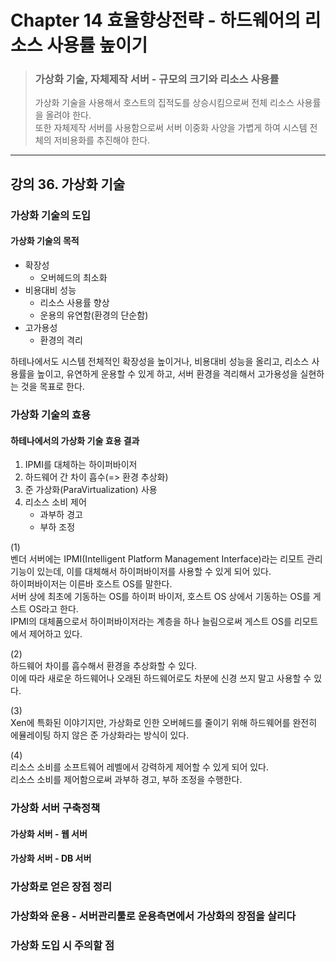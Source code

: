 # Chapter 14 효율향상전략 - 하드웨어의 리소스 사용률 높이기> ### 가상화 기술, 자체제작 서버 - 규모의 크기와 리소스 사용률> 가상화 기술을 사용해서 호스트의 집적도를 상승시킴으로써 전체 리소스 사용률을 올려야 한다.   > 또한 자체제작 서버를 사용함으로써 서버 이중화 사양을 가볍게 하여 시스템 전체의 저비용화를 추진해야 한다.---## 강의 36. 가상화 기술### 가상화 기술의 도입#### 가상화 기술의 목적- 확장성  - 오버헤드의 최소화- 비용대비 성능  - 리소스 사용률 향상  - 운용의 유연함(환경의 단순함)- 고가용성  - 환경의 격리하테나에서도 시스템 전체적인 확장성을 높이거나, 비용대비 성능을 올리고, 리소스 사용률을 높이고, 유연하게 운용할 수 있게 하고, 서버 환경을 격리해서 고가용성을 실현하는 것을 목표로 한다.### 가상화 기술의 효용#### 하테나에서의 가상화 기술 효용 결과1. IPMI를 대체하는 하이퍼바이저2. 하드웨어 간 차이 흡수(=> 환경 추상화)3. 준 가상화(ParaVirtualization) 사용4. 리소스 소비 제어   - 과부하 경고   - 부하 조정(1)   벤더 서버에는 IPMI(Intelligent Platform Management Interface)라는 리모트 관리기능이 있는데, 이를 대체해서 하이퍼바이저를 사용할 수 있게 되어 있다.   하이퍼바이저는 이른바 호스트 OS를 말한다.   서버 상에 최초에 기동하는 OS를 하이퍼 바이저, 호스트 OS 상에서 기동하는 OS를 게스트 OS라고 한다.   IPMI의 대체품으로서 하이퍼바이저라는 계층을 하나 늘림으로써 게스트 OS를 리모트에서 제어하고 있다.(2)    하드웨어 차이를 흡수해서 환경을 추상화할 수 있다.   이에 따라 새로운 하드웨어나 오래된 하드웨어로도 차분에 신경 쓰지 말고 사용할 수 있다.(3)   Xen에 특화된 이야기지만, 가상화로 인한 오버헤드를 줄이기 위해 하드웨어를 완전히 에뮬레이팅 하지 않은 준 가상화라는 방식이 있다.(4)   리소스 소비를 소프트웨어 레벨에서 강력하게 제어할 수 있게 되어 있다.   리소스 소비를 제어함으로써 과부하 경고, 부하 조정을 수행한다.### 가상화 서버 구축정책#### 가상화 서버 - 웹 서버#### 가상화 서버 - DB 서버### 가상화로 얻은 장점 정리### 가상화와 운용 - 서버관리툴로 운용측면에서 가상화의 장점을 살리다### 가상화 도입 시 주의할 점